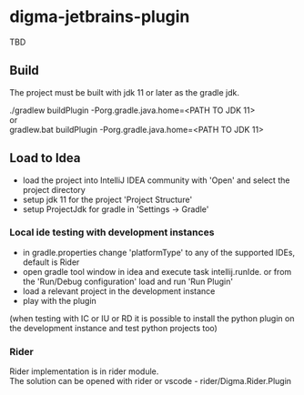 # digma-jetbrains-plugin

TBD


## Build
The project must be built with jdk 11 or later as the gradle jdk.</br>

./gradlew buildPlugin -Porg.gradle.java.home=<PATH TO JDK 11></br>
or</br>
gradlew.bat buildPlugin -Porg.gradle.java.home=<PATH TO JDK 11></br>

## Load to Idea

- load the project into IntelliJ IDEA community with 'Open' and select the project directory</br>
- setup jdk 11 for the project 'Project Structure'</br>
- setup ProjectJdk for gradle in 'Settings -> Gradle'</br>


### Local ide testing with development instances

- in gradle.properties change 'platformType' to any of the supported IDEs, default is Rider</br>
- open gradle tool window in idea and execute task intellij.runIde. or from the 'Run/Debug configuration' load and run 'Run Plugin'</br>
- load a relevant project in the development instance</br>
- play with the plugin</br>

(when testing with IC or IU or RD it is possible to install the python plugin on the development instance 
and test python projects too)


### Rider

Rider implementation is in rider module. </br>
The solution can be opened with rider or vscode - rider/Digma.Rider.Plugin</br>


<!-- Plugin description -->
[//]: # (satisfy gradle build with plugin description)
<!-- Plugin description end -->

